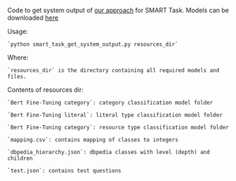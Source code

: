Code to get system output of [our approach]() for SMART Task.
Models can be downloaded [here](https://drive.google.com/drive/folders/1TvSJAQQswzmbUAtlCRNvBjgKjYoq344q?usp=sharing)

Usage: 
    
    `python smart_task_get_system_output.py resources_dir`

Where:
    
    `resources_dir` is the directory containing all required models and files.

Contents of resources dir: 

    `Bert Fine-Tuning category`: category classification model folder
    
    `Bert Fine-Tuning literal`: literal type classification model folder
    
    `Bert Fine-Tuning category`: resource type classification model folder
    
    `mapping.csv`: contains mapping of classes to integers
    
    `dbpedia_hierarchy.json`: dbpedia classes with level (depth) and children
    
    `test.json`: contains test questions
